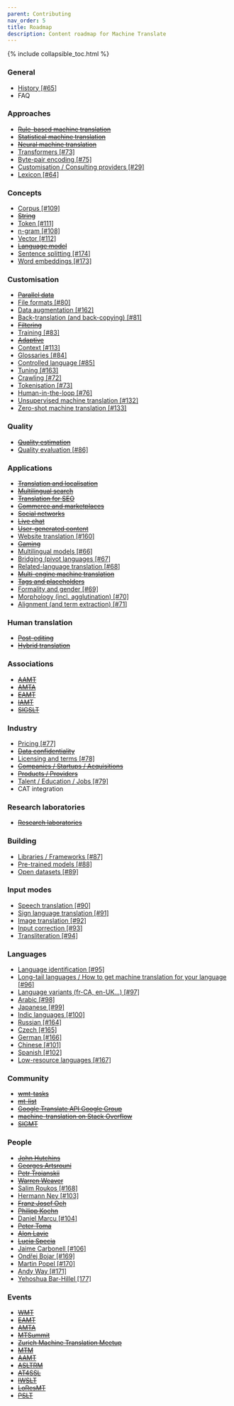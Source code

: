 ```yaml
---
parent: Contributing
nav_order: 5
title: Roadmap
description: Content roadmap for Machine Translate
---
```


{% include collapsible_toc.html %}

### General

- [History \[#65\]](https://github.com/machinetranslate/machinetranslate.org/issues/65)
- FAQ

### Approaches

- ~~[Rule-based machine translation](approaches/rule-based-machine-translation)~~
- ~~[Statistical machine translation](approaches/statistical-machine-translation)~~
- ~~[Neural machine translation](approaches/neural-machine-translation)~~
- [Transformers \[#73\]](https://github.com/machinetranslate/machinetranslate.org/issues/73)
- [Byte-pair encoding \[#75\]](https://github.com/machinetranslate/machinetranslate.org/issues/75)
- [Customisation / Consulting providers \[#29\]](https://github.com/machinetranslate/machinetranslate.org/issues/29)
- [Lexicon \[#64\]](https://github.com/machinetranslate/machinetranslate.org/issues/64)


### Concepts

- [Corpus \[#109\]](https://github.com/machinetranslate/machinetranslate.org/issues/109)
- ~~[String](concepts/string.md)~~
- [Token \[#111\]](https://github.com/machinetranslate/machinetranslate.org/issues/111)
- [n-gram \[#108\]](https://github.com/machinetranslate/machinetranslate.org/issues/108)
- [Vector \[#112\]](https://github.com/machinetranslate/machinetranslate.org/issues/112)
- ~~[Language model](concepts/language-model.md)~~
- [Sentence splitting \[#174\]](https://github.com/machinetranslate/machinetranslate.org/issues/174)
- [Word embeddings \[#173\]](https://github.com/machinetranslate/machinetranslate.org/issues/173)


### Customisation

- ~~[Parallel data](customisation/parallel-data.md)~~
- [File formats \[#80\]](https://github.com/machinetranslate/machinetranslate.org/issues/80)
- [Data augmentation \[#162\]](https://github.com/machinetranslate/machinetranslate.org/issues/162)
- [Back-translation (and back-copying) \[#81\]](https://github.com/machinetranslate/machinetranslate.org/issues/81)
- ~~[Filtering](customisation/filtering.md)~~
- [Training \[#83\]](https://github.com/machinetranslate/machinetranslate.org/issues/83)
- ~~[Adaptive](customisation/adaptive.md)~~
- [Context \[#113\]](https://github.com/machinetranslate/machinetranslate.org/issues/113)
- [Glossaries \[#84\]](https://github.com/machinetranslate/machinetranslate.org/issues/84)
- [Controlled language \[#85\]](https://github.com/machinetranslate/machinetranslate.org/issues/85)
- [Tuning \[#163\]](https://github.com/machinetranslate/machinetranslate.org/issues/163)
- [Crawling \[#72\]](https://github.com/machinetranslate/machinetranslate.org/issues/72)
- [Tokenisation \[#73\]](https://github.com/machinetranslate/machinetranslate.org/issues/73)
- [Human-in-the-loop \[#76\]](https://github.com/machinetranslate/machinetranslate.org/issues/76)
- [Unsupervised machine translation \[#132\]](https://github.com/machinetranslate/machinetranslate.org/issues/132)
- [Zero-shot machine translation \[#133\]](https://github.com/machinetranslate/machinetranslate.org/issues/133)

### Quality

- ~~[Quality estimation](quality/quality-estimation.md)~~
- [Quality evaluation \[#86\]](https://github.com/machinetranslate/machinetranslate.org/issues/86)


### Applications

- ~~[Translation and localisation](applications/translation-and-localisation.md)~~
- ~~[Multilingual search](applications/multilingual-search.md)~~
- ~~[Translation for SEO](applications/seo.md)~~
- ~~[Commerce and marketplaces](applications/commerce-and-marketplaces)~~
- ~~[Social networks](applications/social-networks.md)~~
- ~~[Live chat](applications/live-chat.md)~~
- ~~[User-generated content](applications/user-generated-content.md)~~
- [Website translation \[#160\]](https://github.com/machinetranslate/machinetranslate.org/issues/160)
- ~~[Gaming](applications/gaming.md)~~
- [Multilingual models \[#66\]](https://github.com/machinetranslate/machinetranslate.org/issues/66)
- [Bridging (pivot languages \[#67\]](https://github.com/machinetranslate/machinetranslate.org/issues/67)
- [Related-language translation \[#68\]](https://github.com/machinetranslate/machinetranslate.org/issues/68)
- ~~[Multi-engine machine translation](applications/multi-engine-machine-translation.md)~~
- ~~[Tags and placeholders](applications/tags-and-placeholders.md)~~
- [Formality and gender \[#69\]](https://github.com/machinetranslate/machinetranslate.org/issues/69)
- [Morphology (incl. agglutination) \[#70\]](https://github.com/machinetranslate/machinetranslate.org/issues/70)
- [Alignment (and term extraction) \[#71\]](https://github.com/machinetranslate/machinetranslate.org/issues/71)


### Human translation

- ~~[Post-editing](workflows/post-editing.md)~~
- ~~[Hybrid translation](workflows/hybrid-translation.md)~~

### Associations

- ~~[AAMT](associations/aamt.md)~~
- ~~[AMTA](associations/amta.md)~~
- ~~[EAMT](associations/eamt.md)~~
- ~~[IAMT](associations/iamt.md)~~
- ~~[SIGSLT](associations/sigslt.md)~~

### Industry

- [Pricing \[#77\]](https://github.com/machinetranslate/machinetranslate.org/issues/77)
- ~~[Data confidentiality](industry/data-confidentiality.md)~~
- [Licensing and terms \[#78\]](https://github.com/machinetranslate/machinetranslate.org/issues/78)
- ~~[Companies / Startups / Acquisitions](industry/companies.md)~~
- ~~[Products / Providers](industry/products.md)~~
- [Talent / Education / Jobs \[#79\]](https://github.com/machinetranslate/machinetranslate.org/issues/79)
- CAT integration

### Research laboratories

- ~~[Research laboratories](research-laboratories.md)~~


### Building

- [Libraries / Frameworks \[#87\]](https://github.com/machinetranslate/machinetranslate.org/issues/87)
- [Pre-trained models \[#88\]](https://github.com/machinetranslate/machinetranslate.org/issues/88)
- [Open datasets \[#89\]](https://github.com/machinetranslate/machinetranslate.org/issues/89)


### Input modes

- [Speech translation \[#90\]](https://github.com/machinetranslate/machinetranslate.org/issues/90)
- [Sign language translation \[#91\]](https://github.com/machinetranslate/machinetranslate.org/issues/91)
- [Image translation \[#92\]](https://github.com/machinetranslate/machinetranslate.org/issues/92)
- [Input correction \[#93\]](https://github.com/machinetranslate/machinetranslate.org/issues/93)
- [Transliteration \[#94\]](https://github.com/machinetranslate/machinetranslate.org/issues/94)


### Languages

- [Language identification \[#95\]](https://github.com/machinetranslate/machinetranslate.org/issues/95)
- [Long-tail languages / How to get machine translation for your language \[#96\]](https://github.com/machinetranslate/machinetranslate.org/issues/96)
- [Language variants (fr-CA, en-UK…) \[#97\]](https://github.com/machinetranslate/machinetranslate.org/issues/97)
- [Arabic \[#98\]](https://github.com/machinetranslate/machinetranslate.org/issues/98)
- [Japanese \[#99\]](https://github.com/machinetranslate/machinetranslate.org/issues/99)
- [Indic languages \[#100\]](https://github.com/machinetranslate/machinetranslate.org/issues/100)
- [Russian \[#164\]](https://github.com/machinetranslate/machinetranslate.org/issues/164)
- [Czech \[#165\]](https://github.com/machinetranslate/machinetranslate.org/issues/165)
- [German \[#166\]](https://github.com/machinetranslate/machinetranslate.org/issues/166)
- [Chinese \[#101\]](https://github.com/machinetranslate/machinetranslate.org/issues/101)
- [Spanish \[#102\]](https://github.com/machinetranslate/machinetranslate.org/issues/102)
- [Low-resource languages \[#167\]](https://github.com/machinetranslate/machinetranslate.org/issues/167)

### Community

- ~~[wmt-tasks](community/communities.md#workshop-on-statistical-machine-translation)~~
- ~~[mt-list](community/communities.md#mt-list)~~
- ~~[Google Translate API Google Group](community/communities.md#google-cloud-translation-api)~~
- ~~[machine-translation on Stack Overflow](community/communities.md#stackoverflow-machine-translation)~~
- ~~[SIGMT](community/communities.md#sigmt)~~

### People

- ~~[John Hutchins](community/people/john-hutchins.md)~~
- ~~[Georges Artsrouni](community/people/georges-artsrouni.md)~~
- ~~[Petr Troianskii](community/people/petr-troianskii.md)~~
- ~~[Warren Weaver](community/people/warren-weaver.md)~~
- [Salim Roukos \[#168\]](https://github.com/machinetranslate/machinetranslate.org/issues/168)
- [Hermann Ney \[#103\]](https://github.com/machinetranslate/machinetranslate.org/issues/103)
- ~~[Franz Josef Och](community/people/franz-josef-och.md)~~
- ~~[Philipp Koehn](community/people/philipp-koehn)~~
- [Daniel Marcu \[#104\]](https://github.com/machinetranslate/machinetranslate.org/issues/104)
- ~~[Peter Toma](community/people/peter-toma.md)~~
- ~~[Alon Lavie](community/people/alon-lavie.md)~~
- ~~[Lucia Specia](community/people/lucia-specia.md)~~
- [Jaime Carbonell \[#106\]](https://github.com/machinetranslate/machinetranslate.org/issues/106)
- [Ondřej Bojar \[#169\]](https://github.com/machinetranslate/machinetranslate.org/issues/169)
- [Martin Popel \[#170\]](https://github.com/machinetranslate/machinetranslate.org/issues/170)
- [Andy Way \[#171\]](https://github.com/machinetranslate/machinetranslate.org/issues/171)
- [Yehoshua Bar-Hillel \[177\]](https://github.com/machinetranslate/machinetranslate.org/issues/177)

### Events

- ~~[WMT](events/wmt21.md)~~
- ~~[EAMT](events/eamt2022.md)~~
- ~~[AMTA](events/amta2022.md)~~
- ~~[MTSummit](events/mtsummit2021.md)~~
- ~~[Zurich Machine Translation Meetup](events/zurich-9.md)~~
- ~~[MTM](events/mtm2019.md)~~
- ~~[AAMT](events/aamt2021.md)~~
- ~~[ASLTRM](events/asltrm2021.md)~~
- ~~[AT4SSL](events/at4ssl2021.md)~~
- ~~[IWSLT](events/iwslt2022.md)~~
- ~~[LoResMT](events/loresmt2022.md)~~
- ~~[PSLT](events/pslt2021.md)~~
